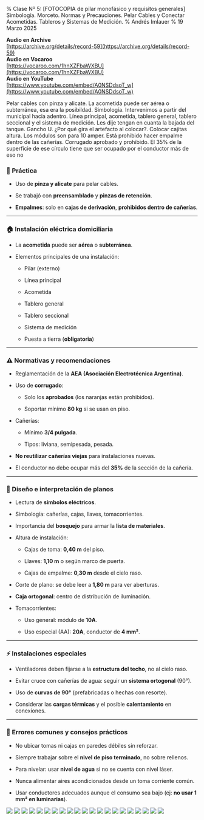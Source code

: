 % Clase Nº 5: [FOTOCOPIA de pilar monofásico y requisitos generales] Simbología. Morceto. Normas y Precauciones. Pelar Cables y Conectar Acometidas. Tableros y Sistemas de Medición.
% Andrés Imlauer
% 19 Marzo 2025

**Audio en Archive**      
[https://archive.org/details/record-59](https://archive.org/details/record-59)   
**Audio en Vocaroo**      
[https://vocaroo.com/1hnXZFbaWXBU](https://vocaroo.com/1hnXZFbaWXBU)   
**Audio en YouTube**      
[https://www.youtube.com/embed/A0NSDdsoT_w](https://www.youtube.com/embed/A0NSDdsoT_w)   
      
   
Pelar cables con pinza y alicate. La acometida puede ser aérea o subterránea, esa era la posibildad. Simbología. Intervenimos a partir del municipal hacia adentro. Línea principal, acometida, tablero general, tablero seccional y el sistema de medición. Les dije tengan en cuanta la bajada del tanque. Gancho U. ¿Por qué gira el artefacto al colocar?. Colocar cajitas altura. Los módulos son para 10 amper. Está prohibido hacer empalme dentro de las cañerías. Corrugado aprobado y prohibido. El 35% de la superficie de ese círculo tiene que ser ocupado por el conductor más de eso no


### **🧰 Práctica**

* Uso de **pinza y alicate** para pelar cables.

* Se trabajó con **preensamblado** y **pinzas de retención**.

* **Empalmes**: solo en **cajas de derivación**, **prohibidos dentro de cañerías**.

---

### **🏠 Instalación eléctrica domiciliaria**

* La **acometida** puede ser **aérea** o **subterránea**.

* Elementos principales de una instalación:

  * Pilar (externo)

  * Línea principal

  * Acometida

  * Tablero general

  * Tablero seccional

  * Sistema de medición

  * Puesta a tierra (**obligatoria**)

---

### **⚠️ Normativas y recomendaciones**

* Reglamentación de la **AEA (Asociación Electrotécnica Argentina)**.

* Uso de **corrugado**:

  * Solo los **aprobados** (los naranjas están prohibidos).

  * Soportar mínimo **80 kg** si se usan en piso.

* Cañerías:

  * Mínimo **3/4 pulgada**.

  * Tipos: liviana, semipesada, pesada.

* **No reutilizar cañerías viejas** para instalaciones nuevas.

* El conductor no debe ocupar más del **35%** de la sección de la cañería.

---

### **📐 Diseño e interpretación de planos**

* Lectura de **símbolos eléctricos**.

* Simbología: cañerías, cajas, llaves, tomacorrientes.

* Importancia del **bosquejo** para armar la **lista de materiales**.

* Altura de instalación:

  * Cajas de toma: **0,40 m** del piso.

  * Llaves: **1,10 m** o según marco de puerta.

  * Cajas de empalme: **0,30 m** desde el cielo raso.

* Corte de plano: se debe leer a **1,80 m** para ver aberturas.

* **Caja ortogonal**: centro de distribución de iluminación.

* Tomacorrientes:

  * Uso general: módulo de **10A**.

  * Uso especial (AA): **20A**, conductor de **4 mm²**.

---

### **⚡ Instalaciones especiales**

* Ventiladores deben fijarse a la **estructura del techo**, no al cielo raso.

* Evitar cruce con cañerías de agua: seguir un **sistema ortogonal** (90°).

* Uso de **curvas de 90°** (prefabricadas o hechas con resorte).

* Considerar las **cargas térmicas** y el posible **calentamiento** en conexiones.

---

### **🔧 Errores comunes y consejos prácticos**

* No ubicar tomas ni cajas en paredes débiles sin reforzar.

* Siempre trabajar sobre el **nivel de piso terminado**, no sobre rellenos.

* Para nivelar: usar **nivel de agua** si no se cuenta con nivel láser.

* Nunca alimentar aires acondicionados desde un toma corriente común.

* Usar conductores adecuados aunque el consumo sea bajo (ej: **no usar 1 mm² en luminarias**).


![](https://blogger.googleusercontent.com/img/b/R29vZ2xl/AVvXsEhyf5U6qeAht5UW8Zyju4WEC-kaU3WxBoGedGxsmArn87lUwGBotBUtjs0ab4WdiMKBdWRptjg1NG1KrFifPlek0SLk4QUpMU5XLeMI9Vz31Y8sb3VFfxs-96iod4D2XRjHhZ9xIl87ieUhdMRU1S-PNMKucjy1BhfRLXOp0FHCvO7S8JZxFZem5t87cZ0/s4160/IMG_20250318_183607339.jpg)
![](https://blogger.googleusercontent.com/img/b/R29vZ2xl/AVvXsEj5lVQ5rwJ49WbPuruUxbP-2Ud2JrZH5uOvg9LieGGaeGwzQh7merl__fD6czD4wykNTToe7v7Sj7hxCni3UqR5SVc0rwOtrBdwYvpyrTnWhCF0OVCg4jLTpPB0X3xwRtt66iWRpxdbBjUbhVcLZfEp5pxT5A1qONSH6v2A4VennwEXBDucUlPGCnTZ76w/s4160/IMG_20250318_183609655.jpg)
![](https://blogger.googleusercontent.com/img/b/R29vZ2xl/AVvXsEh_SYqm3uoqQBNxi54i2Lzlcp3tWmrMMmV4ivLPZstdqOng04xGXcXkeWL-A8O2dBcVnHOrK_6AVGLsSpsBxDo50ml84LC4JL386yGAWJ70Khh-dz5JkRDsW-yr2hfvSYxvmm7BrBOjEotTVhEzDWzvJ64SaB4rYfaD-6V70-5YZegsb3fcnxFmesjcYks/s4160/IMG_20250318_183611698.jpg)
![](https://blogger.googleusercontent.com/img/b/R29vZ2xl/AVvXsEiWq5nm7oHDYva423ZfDhDhmXngImjJl-takRgxUE6O4cmeupHQt_2qHHcTKUvZGqkNEkkeIJwgwgeQOUpQUzDB06lTYvzsxt4cmSBjd-lyum7FFy3Gg1_LnH6-5SLuCrCpQuNLX5rk8VpBsikSckyRiDu2g6Vn5zg4ohYaYeeDhhpR92IoQj7d9Zk_j-E/s4160/IMG_20250318_184620174.jpg)
![](https://blogger.googleusercontent.com/img/b/R29vZ2xl/AVvXsEgaQYTd1OpG7AOdUIRAg91gin0TfnuwVe8spDGeBoQ7FTPPCsBUkOyDRuaBRUbGdCd6MwHgFPuyvQ8hKh1FhYF1QZLwJKaw87QUak-jaHL_6GrmAPTS0yMIMC1AjGa9dCfc1HiUxiiXwnEV-IWGebTeY85ug96aXYjzLudrxwH4amTwHV2_mNJ4ne-d_20/s4160/IMG_20250318_184621990.jpg)
![](https://blogger.googleusercontent.com/img/b/R29vZ2xl/AVvXsEigwNirMmAL17jLxiZ2K1WR4HzytShHpBd5u2wge2WL-Lqz_JF9-RY63CHa0TqaFkgkR3UqdImFjUdt-RulCRrHltw4p6tf-GXIlHddtpcoxjDk-GGJMetld2IiSIz1UdFuJN3k9Piy2RbjFno_64MEXAJgH7J_fjNgRgqa4Qlhzfqf6g-rEWYGIQWsLAg/s4160/IMG_20250318_184634929.jpg)
![](https://blogger.googleusercontent.com/img/b/R29vZ2xl/AVvXsEgLz7rf1O_W4MIcCuEZIXKQtJrVRw5OE1c1DkWeBij58gs-KUC1U12UV9hWqeyiaE7pIUQIuta1zsxGjdr54r7feaH52bOU_3-u0dPEBxhlKTQkBsLMnCVP1hjuoVQRjEFNL-uqETQLoQVhM9bS8ZViRRcntrDPetH7uP3IPZ4xa0j79ESsPwiZzmLYRbg/s4160/IMG_20250318_184646856.jpg)
![](https://blogger.googleusercontent.com/img/b/R29vZ2xl/AVvXsEhWpW3sUrOFJkZbwvM5Jsp6rA_CsQtaDRUFgsfLD2Xwbp68Sb9DZGeOqda0k2CT26HgnBso0Sp6yMY2FkgBC0mrUoLkR1DBvrZGOoiFSTHUAZbCWHFSubpXgO8HogzaU5WcWhEwScEwQj7kOATcLsANyQvCvpUMUtZbhHlPmw9FDqZEdYEfuV-ohRE_aIU/s4160/IMG_20250318_184649870.jpg)
![](https://blogger.googleusercontent.com/img/b/R29vZ2xl/AVvXsEjWxR42HUsNT6VPpL7ELG1JWYpAYFOVB3VbZINc6BzT5TLMkHZEWVv12AhgEF7XBe3Uft9GzGFgmjKIneLw6oNmDcA_cHEkkXSPhSQ4jR7JPQ3VKu7LwCXuq-zi7jd1EMPX8Ec_Rn9q5QrCwx4vRv8Me0FxGMlh0JnQGCSxgoBfdx17r2aJqowdhxc8WiE/s4160/IMG_20250318_184658558.jpg)
![](https://blogger.googleusercontent.com/img/b/R29vZ2xl/AVvXsEhYfStdo3AUm8Fy-VyzKm49HLZr3o1gWfU6aqANVxkSzJ8feJlodasjA0JMrh520b7uGsnenlGNd1mosobQgiAwvEQxbDlFqrOQRY1DtijXD3KXi9nj1U2bMAHAJwRnacaynDaFikPSDhbf68IYNQzA_eYUBqV-s6dqMbqsw6eaCKeGo-4KgablR6UlurI/s4160/IMG_20250318_184701023.jpg)
![](https://blogger.googleusercontent.com/img/b/R29vZ2xl/AVvXsEjYaNZQnbiORUHo3E2QlI-dyWZFAdRw0J4ux4ZkRSK_LN2wdGcUXH44eQgcUgKxmwEzctR9Yoa0aLzRyI0AdFiWPVzpWaA-SPLUNrqetkIEol0wFbcB9D48kacqmo1OCRYyLLM1MuN5Mse_MP_4csFFI631dej2NBW8UODEC4Nuyoc55RD9PVx1lfCBJMY/s4160/IMG_20250318_185047879.jpg)
![](https://blogger.googleusercontent.com/img/b/R29vZ2xl/AVvXsEji3lmgoK5kt3Prydz34s-y4nw-6t5fomPZOT7US-8zDmAzGOF8HAz9_agKSSHy7ltLHuqyZfSFJwFbNucCFC_Ccpd-nnOTZ8GMdCx4VajZH4OUbTbFnpx1J-CCg_78KkAwzEKrFSk5ubcXPPuggk4dmVXqF5K-icQreZ6ARLhuJAfELGSoM_okdcP-qmA/s4160/IMG_20250318_185050801.jpg)
![](https://blogger.googleusercontent.com/img/b/R29vZ2xl/AVvXsEi5NgABBCsYu4_yFtoCtqfU70pKvqvuTR1Gc2YOWPo-vmNxkRssAEZAu1YxF__y-rP8InPzjAiqjnkWVEjQ-XoS7rV3cUm0YVQqRWzcUo-o6QPFSS7JnfBQG74NVEmhpgq0oTwuEa8iJ3bDeIT22IAMyTGbO3UzmBNmLSS2J80LzHSNTi8RfEONqAId_uk/s4160/IMG_20250318_190056694.jpg)
![](https://blogger.googleusercontent.com/img/b/R29vZ2xl/AVvXsEiIEBznmWotAE6H40HhFnXExS0zgrYGAfa4zQXLl3Cg2JGRamwqS9LZlE0F_FJgRAOVYpJF-0ORhezHBdoiMtGPvUDmAEXOzlvluPmdRQclrzCYgQGnqCyg3zXkgY_QlK5gTjJF5SQDATU_LShLY2svKUzdspK86X43D23Jo93rkwQSG1qFcSNsqglLwY0/s4160/IMG_20250318_193647190.jpg)
![](https://blogger.googleusercontent.com/img/b/R29vZ2xl/AVvXsEgTgoT6bjvmySVh9LH-Jgnqj9jVaCEKfj8zRjDHPbn-Gc-jeTUCmiFCSW5S2M94dOmQIh_8Egwob4LvtLkUHtR-9M-kh4olBqMVhxf3P0kEyWVl7xNega0na05DUPmFRzuAYqiMZTTmPBEQupRqbV04bvIPFQeVwDnyMtS9Bmt6PvwB77mCPK4qttWY3RU/s4160/IMG_20250318_193710068.jpg)
![](https://blogger.googleusercontent.com/img/b/R29vZ2xl/AVvXsEgxK3gjtmBu1e2ww9Db6_z4sH0ymbwNocn6sTWV_8l92ozDoZmOePCo0JbKxXrgqFuIeHEI_3HEBESjbpoqhYci_ZOVNIbDuJNwXnpdk1uHwMV9qXQT81tBbBoSc-r4XIKjqDD0tPzXLgASmjV5_DMhWn6ndxm-5FjC_NUsh-Y52xUKcq3fpch98yF8rZI/s4160/IMG_20250318_194911956.jpg)
![](https://blogger.googleusercontent.com/img/b/R29vZ2xl/AVvXsEjoFM-ThyGnZwUIAJnsR8C1aAkU8s7GhlsAmPJnD91fsnJ_i2DNHYT2UiLsoSq5UJAlDjm8FCmuHvW34r9aMYtdfjIOOSkpPolgN6pVpgy1NrO9srZz1JOMPA_sVxynpx_9bARZ2hDIAkvFcNvfOPxfY-iI0myLQ9rqUfTpL1fUZpXlTh7iPWfxZo7GImc/s4160/IMG_20250318_194912833.jpg)
![](https://blogger.googleusercontent.com/img/b/R29vZ2xl/AVvXsEjQ70xGtjqCs7s9SWERW2FEK-qU3Zu0gLCmmNaZyzFNkmmatqpKQ_iAG5Hj9ATtio0j1QavP6nBGa0kYbpp5y8uSSzCDPWYAg6QCg5XJVJz337OJb656Eglr5xrPk6cZ7SyhteCjh71r_12-KfNhO7sOhvrznd0jjLy64BXoiFMLXqlZ9D2Uq5rCB89FKY/s4160/IMG_20250318_195345635.jpg)
![](https://blogger.googleusercontent.com/img/b/R29vZ2xl/AVvXsEgiSU6HzE3qP2B4H8KFNDwhNbT44VkNhJ2CpKFqNpCI5uQZnQmiGken1pyauBPqvyucTgkuW2Ovn6loiNRVt3N5I5NSpH5ERC7JC71CIjWF9ftqLtlMdmdAp2CrJQZuNnJfFfiUMq9aKLk0E0rFzH2aOjrAjaJLNzLpD5QBEDHb6hCriKE2zAbu3lgCxzo/s4160/IMG_20250318_200515765.jpg)
![](https://blogger.googleusercontent.com/img/b/R29vZ2xl/AVvXsEirohK_URgctCkdV98dJSI5tVxTE1giOIpSaYQ0v0sV3ovgub_oBXBd12DbPYFh7o852_6-S_kdxkTtgLLe0sRzOU6yHod-yGMgwjy9mGsolHXfiSxRSTVIir-vNbDqpkilqn7SvtNOk1OEiBwCg5MoS6MdomqBhzMhqFHDAdCHJ0mP6ykKq-lO-EWVGR8/s4160/IMG_20250318_200956327.jpg)
![](https://blogger.googleusercontent.com/img/b/R29vZ2xl/AVvXsEiWMu_a1LyHK6gtjuj0lqHRscITBOvevjemPxlMf6qN0fOIZyY2oKICEkEziVRv7YuXXmaCvapVRCY2oRt2j361MA_PfFn7sqOfWmPgeh_W60cq17B4C4IvlxNLEoBno2RMCe_X8tFBP6PLbQ3rK2HJOe1HJ50skbwA3i1TTWsvUPKIrAy85M6QHNj7Khc/s4160/IMG_20250318_203759780.jpg)
